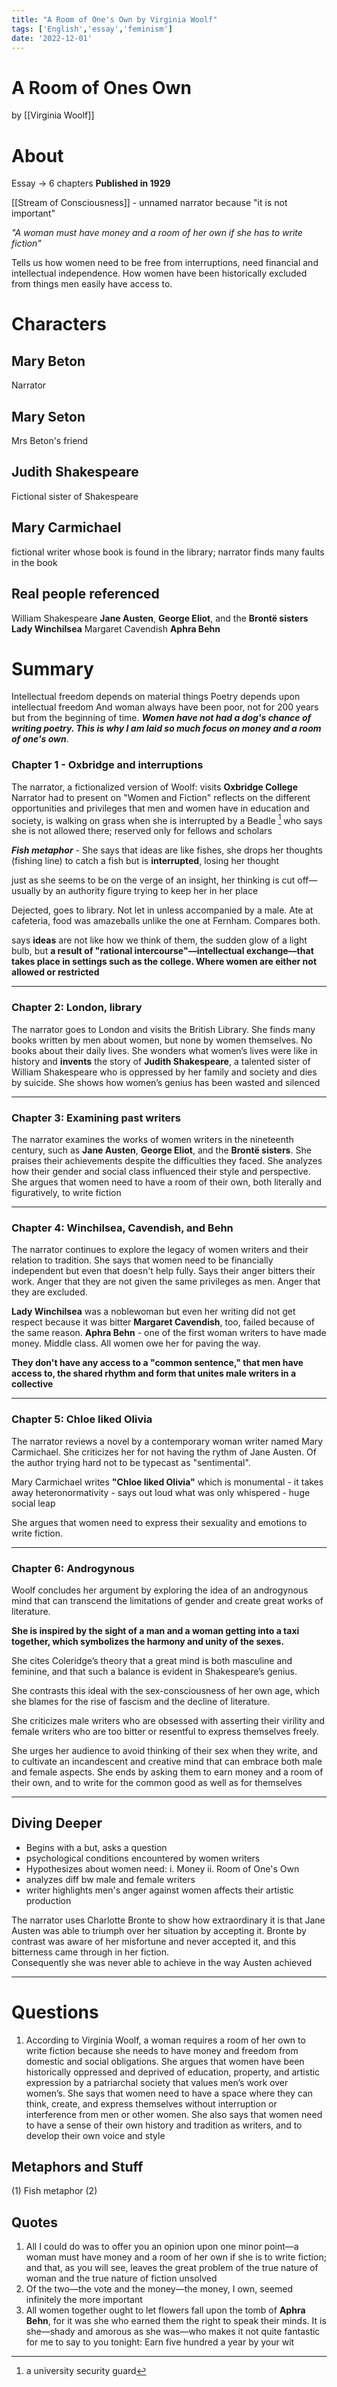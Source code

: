 ```yaml
---
title: "A Room of One's Own by Virginia Woolf"
tags: ['English','essay','feminism']
date: '2022-12-01'
---
```

# A Room of Ones Own 
by [[Virginia Woolf]]

# About
Essay -> 6 chapters
**Published in 1929**

[[Stream of Consciousness]] - unnamed narrator because "it is not important"

*"A woman must have money and a room of her own if she has to write fiction"*

Tells us how women need to be free from interruptions, need financial and intellectual independence. How women have been historically excluded from things men easily have access to. 

# Characters
## Mary Beton 
Narrator
## Mary Seton 
Mrs Beton's friend
## Judith Shakespeare 
Fictional sister of Shakespeare
## Mary Carmichael
fictional writer whose book is found in the library; narrator finds many faults in the book 

## Real people referenced 
William Shakespeare
**Jane Austen**, **George Eliot**, and the **Brontë sisters**
**Lady Winchilsea**
Margaret Cavendish
**Aphra Behn**


# Summary 

Intellectual freedom depends on material things
Poetry depends upon intellectual freedom
And woman always have been poor, not for 200 years but from the beginning of time. ***Women have not had a dog's chance of writing poetry. This is why I am laid so much focus on money and a room of one's own***. 

### Chapter 1 - Oxbridge and interruptions
The narrator, a fictionalized version of Woolf: 
visits **Oxbridge College**  
Narrator had to present on "Women and Fiction"
reflects on the different opportunities and privileges that men and women have in education and society, is walking on grass when she is interrupted by a Beadle [^1] 
who says she is not allowed there; reserved only for fellows and scholars

***Fish metaphor*** - She says that ideas are like fishes, she drops her thoughts (fishing line) to catch a fish but is **interrupted**, losing her thought

just as she seems to be on the verge of an insight, her thinking is cut off—usually by an authority figure trying to keep her in her place

Dejected, goes to library. Not let in unless accompanied by a male. 
Ate at cafeteria, food was amazeballs unlike the one at Fernham. Compares both. 

says **ideas** are not like how we think of them, the sudden glow of a light bulb, but **a result of "rational intercourse"––intellectual exchange––that takes place in settings such as the college. Where women are either not allowed or restricted**

[^1]: a university security guard

---

### Chapter 2:  London, library
The narrator goes to London and visits the British Library. She finds many books written by men about women, but none by women themselves. 
No books about their daily lives. 
She wonders what women’s lives were like in history and **invents** the story of **Judith Shakespeare**, a talented sister of William Shakespeare who is oppressed by her family and society and dies by suicide. She shows how women’s genius has been wasted and silenced

---

### Chapter 3: Examining past writers
The narrator examines the works of women writers in the nineteenth century, such as **Jane Austen**, **George Eliot**, and the **Brontë sisters**. She praises their achievements despite the difficulties they faced. She analyzes how their gender and social class influenced their style and perspective. She argues that women need to have a room of their own, both literally and figuratively, to write fiction 

---

### Chapter 4: Winchilsea, Cavendish, and Behn
The narrator continues to explore the legacy of women writers and their relation to tradition. 
She says that women need to be financially independent but even that doesn't help fully. Says their anger bitters their work. Anger that they are not given the same privileges as men. Anger that they are excluded. 

**Lady Winchilsea** was a noblewoman but even her writing did not get respect because it was bitter 
**Margaret Cavendish**, too, failed because of the same reason. 
**Aphra Behn** - one of the first woman writers to have made money. Middle class. All women owe her for paving the way. 

**They don't have any access to a "common sentence," that men have access to, the shared rhythm and form that unites male writers in a collective**

---

### Chapter 5: Chloe liked Olivia
The narrator reviews a novel by a contemporary woman writer named Mary Carmichael. She criticizes her for not having the rythm of Jane Austen.  Of the author trying hard not to be typecast as "sentimental". 

Mary Carmichael writes **"Chloe liked Olivia"** which is monumental - it takes away heteronormativity - says out loud what was only whispered -  huge social leap 

She argues that women need to express their sexuality and emotions to write fiction.

---
### Chapter 6:  Androgynous 
Woolf concludes her argument by exploring the idea of an androgynous mind that can transcend the limitations of gender and create great works of literature. 

**She is inspired by the sight of a man and a woman getting into a taxi together, which symbolizes the harmony and unity of the sexes.** 

She cites Coleridge’s theory that a great mind is both masculine and feminine, and that such a balance is evident in Shakespeare’s genius. 

She contrasts this ideal with the sex-consciousness of her own age, which she blames for the rise of fascism and the decline of literature. 

She criticizes male writers who are obsessed with asserting their virility and female writers who are too bitter or resentful to express themselves freely. 

She urges her audience to avoid thinking of their sex when they write, and to cultivate an incandescent and creative mind that can embrace both male and female aspects. She ends by asking them to earn money and a room of their own, and to write for the common good as well as for themselves

---

## Diving Deeper
- Begins with a but, asks a question
- psychological conditions encountered by women writers
- Hypothesizes about women need:
  i. Money
  ii. Room of One's Own
- analyzes diff bw male and female writers
- writer highlights men's anger against women affects their artistic production 

The narrator uses Charlotte Bronte to show how extraordinary it is  that Jane Austen was able to triumph over her situation by  accepting it. Bronte by contrast was aware of her misfortune and  never accepted it, and this bitterness came through in her fiction.  
Consequently she was never able to achieve in the way Austen  achieved

--- 

# Questions 

1) According to Virginia Woolf, a woman requires a room of her own to write fiction because she needs to have money and freedom from domestic and social obligations. She argues that women have been historically oppressed and deprived of education, property, and artistic expression by a patriarchal society that values men’s work over women’s. She says that women need to have a space where they can think, create, and express themselves without interruption or interference from men or other women. She also says that women need to have a sense of their own history and tradition as writers, and to develop their own voice and style 

## Metaphors and Stuff
(1) Fish metaphor 
(2) 

## Quotes
1. All I could do was to offer you an opinion upon one minor
   point—a woman must have money and a room of her own if she
   is to write fiction; and that, as you will see, leaves the great
   problem of the true nature of woman and the true nature of
   fiction unsolved
2. Of the two—the vote and the money—the money, I own, seemed infinitely the more important 
3. All women together ought to let flowers fall upon the tomb 
   of **Aphra Behn**,  for it was she who earned them the
   right to speak their minds. It is she—shady and amorous as she
   was—who makes it not quite fantastic for me to say to you tonight: Earn five hundred a year by your wit

